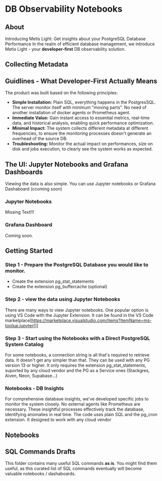 # DB Observability Notebooks
## About
Introducing Metis Light: Get insights about your PostgreSQL Database Performance 
In the realm of efficient database management, we introduce Metis Light - your **developer-first** DB observability solution. 

## Collecting Metadata

## Guidlines - What Developer-First Actually Means
The product was built based on the following principles: 
- **Simple Installation:** Plain SQL, everything happens in the PostgresSQL. The server monitor itself with minimum "moving parts". No need of another installation of docker agents or Prometheus agent. 
- **Immediate Value:** Gain instant access to essential metrics, real-time data, and historical analysis, enabling quick performance optimization.
- **Minimal Impact:** The system collects different metadata at different frequencies, to ensure the monitoring processes doesn't generate an overhead of the source DB.  
- **Troubleshooting:** Monitor the actual impact on performances, size on disk and jobs execution, to clearly see the system works as expected.  

## The UI: Jupyter Notebooks and Grafana Dashboards
Viewing the data is also simple. You can use Jupyter notebooks or Grafana Dashaboard (ccoming soon)
### Jupyter Notebooks
Missing Text!!!
### Grafana Dashboard
Coming soon.

## Getting Started
### Step 1 - Prepare the PostgreSQL Database you would like to monitor. 
- Create the extension pg_stat_statements
- Create the extension pg_buffercache (optional)
### Step 2 - view the data using Jupyter Notebooks
There are many ways to view Jupyter notebooks. One popular option is using VS Code with the Jupyter Extension. It can be found in the VS Code marketplace[https://marketplace.visualstudio.com/items?itemName=ms-toolsai.jupyter[]] 

### Step 3 - Start using the Notebooks with a Direct PostgreSQL System Catalog
For some notebooks, a connection string is all that's required to retrieve data. It doesn't get any simpler than that. They can be used with any PG version 13 or higher. It only requires the extension pg_stat_statements, suported by any cloud vendor and the PG as a Service ones (Stackgres, Aiven, Neon, Supabase...)

### Notebooks - DB Insights
For comprehensive database insights, we've developed specific jobs to monitor the system closely. No external agents like Prometheus are necessary. These insightful processes effectively track the database, identifying anomalies in real time.
The code uses plain SQL and the pg_cron extension. It designed to work with any cloud vendor 

## Notebooks

## SQL Commands Drafts
This folder contains many useful SQL commands **as is**. You might find them useful, as this curated list of SQL commands eventually will become valuable notebooks / dashaboards.   

 